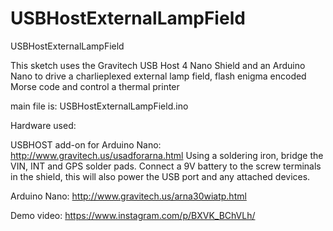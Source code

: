 # USBHostExternalLampField
USBHostExternalLampField

This sketch uses the Gravitech USB Host 4 Nano Shield and an Arduino Nano to drive a charlieplexed external lamp field, flash enigma encoded Morse code and control a thermal printer

main file is: USBHostExternalLampField.ino

Hardware used:

USBHOST add-on for Arduino Nano: http://www.gravitech.us/usadforarna.html
Using a soldering iron, bridge the VIN, INT and GPS solder pads. Connect a 9V battery to the screw terminals in the shield, this will also power the USB port and any attached devices.

Arduino Nano: http://www.gravitech.us/arna30wiatp.html

Demo video: https://www.instagram.com/p/BXVK_BChVLh/
